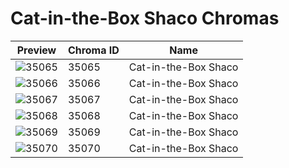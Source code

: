 # Cat-in-the-Box Shaco Chromas



| Preview | Chroma ID | Name |
|---------|-----------|------|
| ![35065](https://raw.communitydragon.org/latest/plugins/rcp-be-lol-game-data/global/default/v1/champion-chroma-images/35/35065.png) | 35065 | Cat-in-the-Box Shaco |
| ![35066](https://raw.communitydragon.org/latest/plugins/rcp-be-lol-game-data/global/default/v1/champion-chroma-images/35/35066.png) | 35066 | Cat-in-the-Box Shaco |
| ![35067](https://raw.communitydragon.org/latest/plugins/rcp-be-lol-game-data/global/default/v1/champion-chroma-images/35/35067.png) | 35067 | Cat-in-the-Box Shaco |
| ![35068](https://raw.communitydragon.org/latest/plugins/rcp-be-lol-game-data/global/default/v1/champion-chroma-images/35/35068.png) | 35068 | Cat-in-the-Box Shaco |
| ![35069](https://raw.communitydragon.org/latest/plugins/rcp-be-lol-game-data/global/default/v1/champion-chroma-images/35/35069.png) | 35069 | Cat-in-the-Box Shaco |
| ![35070](https://raw.communitydragon.org/latest/plugins/rcp-be-lol-game-data/global/default/v1/champion-chroma-images/35/35070.png) | 35070 | Cat-in-the-Box Shaco |